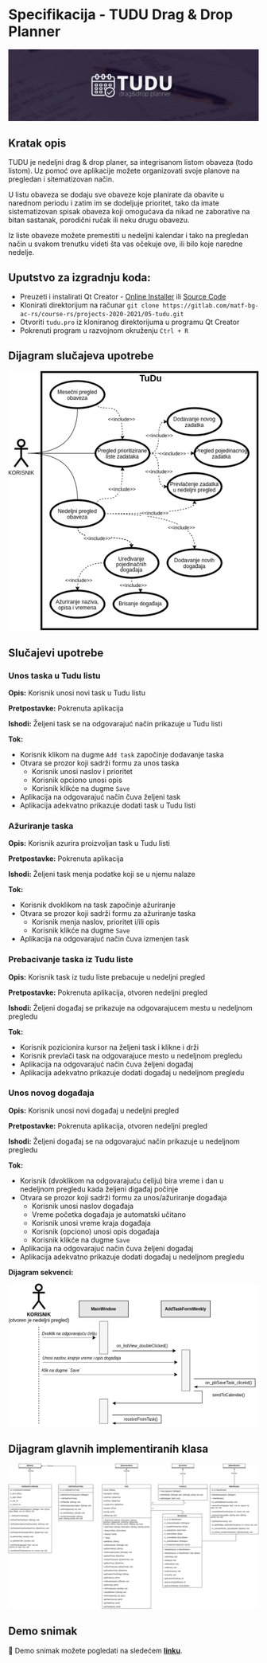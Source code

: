 # Specifikacija - TUDU Drag & Drop Planner

[![TUDU drag&drop planner](../tudu/resources/readme/tudu_hero_image_m.png)](https://gitlab.com/matf-bg-ac-rs/course-rs/projects-2020-2021/05-tudu/-/raw/master/tudu/resources/readme/tudu_hero_image_m.png)

## Kratak opis

TUDU je nedeljni drag & drop planer, sa integrisanom listom obaveza (todo listom). Uz pomoć ove aplikacije možete organizovati svoje planove na pregledan  i sitematizovan način.

U listu obaveza se dodaju sve obaveze koje planirate da obavite u narednom periodu i zatim im se dodeljuje prioritet, tako da imate sistematizovan spisak obaveza koji omogućava da nikad ne zaborative na bitan sastanak, porodični ručak ili neku drugu obavezu.

Iz liste obaveze možete premestiti u nedeljni kalendar i tako na pregledan način u svakom trenutku videti šta vas očekuje ove, ili bilo koje naredne nedelje.

## Uputstvo za izgradnju koda:

- Preuzeti i instalirati Qt Creator - [Online Installer](https://www.qt.io/download-qt-installer) ili [Source Code](https://www.qt.io/download-open-source)
- Klonirati direktorijum na računar `git clone https://gitlab.com/matf-bg-ac-rs/course-rs/projects-2020-2021/05-tudu.git`
- Otvoriti `tudu.pro` iz kloniranog direktorijuma u programu Qt Creator
- Pokrenuti program u razvojnom okruženju `Ctrl + R`

## Dijagram slučajeva upotrebe

![](slucajevi_upotrebe.png)



## Slučajevi upotrebe

### Unos taska u Tudu listu

**Opis:** Korisnik unosi novi task u Tudu listu

**Pretpostavke:** Pokrenuta aplikacija

**Ishodi:** Željeni task se na odgovarajuć način prikazuje u Tudu listi

**Tok:**

- Korisnik klikom na dugme `Add task` započinje dodavanje taska
- Otvara se prozor koji sadrži formu za unos taska
  - Korisnik unosi naslov i prioritet
  - Korisnik opciono unosi opis
  - Korisnik klikće na dugme `Save`
- Aplikacija na odgovarajuć način čuva željeni task
- Aplikacija adekvatno prikazuje dodati task u Tudu listi

### Ažuriranje taska

**Opis:** Korisnik azurira proizvoljan task u Tudu listi

**Pretpostavke:** Pokrenuta aplikacija

**Ishodi:** Željeni task menja podatke koji se u njemu nalaze

**Tok:**

- Korisnik dvoklikom na task započinje ažuriranje
- Otvara se prozor koji sadrži formu za ažuriranje taska
  - Korisnik menja naslov, prioritet i/ili opis
  - Korisnik klikće na dugme `Save`
- Aplikacija na odgovarajuć način čuva izmenjen task

### Prebacivanje taska iz Tudu liste

**Opis:** Korisnik task iz tudu liste prebacuje u nedeljni pregled

**Pretpostavke:** Pokrenuta aplikacija, otvoren nedeljni pregled

**Ishodi:** Željeni događaj se prikazuje na odgovarajucem mestu u nedeljnom pregledu

**Tok:**

- Korisnik pozicionira kursor na željeni task i klikne i drži
- Korisnik prevlači task na odgovarajuce mesto u nedeljnom pregledu
- Aplikacija na odgovarajuć način čuva željeni događaj
- Aplikacija adekvatno prikazuje dodati događaj u nedeljnom pregledu


### Unos novog događaja

**Opis:** Korisnik unosi novi događaj u nedeljni pregled

**Pretpostavke:** Pokrenuta aplikacija, otvoren nedeljni pregled

**Ishodi:** Željeni događaj se na odgovarajuć način prikazuje u nedeljnom pregledu

**Tok:**

- Korisnik (dvoklikom na odgovarajuću ćeliju) bira vreme i dan u nedeljnom pregledu kada željeni digađaj počinje
- Otvara se prozor koji sadrži formu za unos/ažuriranje događaja
  - Korisnik unosi naslov događaja
  - Vreme početka događaja je automatski učitano
  - Korisnik unosi vreme kraja događaja
  - Korisnik (opciono) unosi opis događaja
  - Korisnik klikće na dugme `Save`
- Aplikacija na odgovarajuć način čuva željeni događaj
- Aplikacija adekvatno prikazuje dodati događaj u nedeljnom pregledu 

**Dijagram sekvenci:**

![](dijagram_sekvenci_unos_novog_dogadjaja.png)


## Dijagram glavnih implementiranih klasa

![](dijagram_klasa.png)





## Demo snimak

:movie_camera: Demo snimak možete pogledati na sledećem **[linku](https://youtu.be/BZ75_l5egiE)**.
